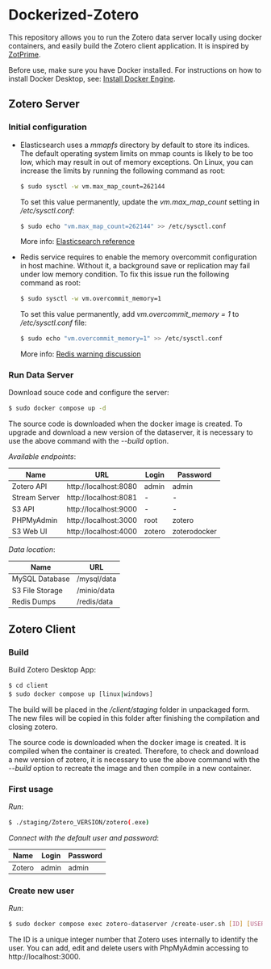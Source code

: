 # Dockerized-Zotero

This repository allows you to run the Zotero data server locally using docker containers, and easily build the Zotero client application. It is inspired by [ZotPrime](https://github.com/FiligranHQ/zotprime).

Before use, make sure you have Docker installed. For instructions on how to install Docker Desktop, see: [Install Docker Engine](https://docs.docker.com/engine/install).

## Zotero Server 

### Initial configuration 

- Elasticsearch uses a _mmapfs_ directory by default to store its indices. The default operating system limits on mmap counts is likely to be too low, which may result in out of memory exceptions. On Linux, you can increase the limits by running the following command as root:

    ```bash
    $ sudo sysctl -w vm.max_map_count=262144
    ```

    To set this value permanently, update the _vm.max_map_count_ setting in _/etc/sysctl.conf_:

    ```bash
    $ sudo echo "vm.max_map_count=262144" >> /etc/sysctl.conf
    ```

    More info: [Elasticsearch reference](https://www.elastic.co/guide/en/elasticsearch/reference/current/vm-max-map-count.html#vm-max-map-count)

- Redis service requires to enable the memory overcommit configuration in host machine. Without it, a background save or replication may fail under low memory condition. To fix this issue run the following command as root:
    ```bash
    $ sudo sysctl -w vm.overcommit_memory=1
    ```

    To set this value permanently, add _vm.overcommit_memory = 1_ to _/etc/sysctl.conf_ file:

    ```bash
    $ sudo echo "vm.overcommit_memory=1" >> /etc/sysctl.conf
    ```
    More info: [Redis warning discussion](https://github.com/nextcloud/all-in-one/discussions/1731)


### Run Data Server

Download souce code and configure the server: 
```bash
$ sudo docker compose up -d
```

The source code is downloaded when the docker image is created. To upgrade and download a new version of the dataserver, it is necessary to use the above command with the _--build_ option.

*Available endpoints*:

| Name          | URL                    | Login    | Password      |
| ------------- | ---------------------- |--------- | ------------- |
| Zotero API    | http://localhost:8080  | admin    |  admin        |
| Stream Server | http://localhost:8081  | -        |  -            |
| S3 API        | http://localhost:9000  | -        |  -            |
| PHPMyAdmin    | http://localhost:3000  | root     |  zotero       |
| S3 Web UI     | http://localhost:4000  | zotero   |  zoterodocker |

*Data location*:

| Name            | URL                                           |
| --------------- | --------------------------------------------- |
| MySQL Database  | /mysql/data                                   |
| S3 File Storage | /minio/data                                   |
| Redis Dumps     | /redis/data                                   |

## Zotero Client 

### Build

Build Zotero Desktop App: 
```bash
$ cd client
$ sudo docker compose up [linux|windows]
```

The build will be placed in the _/client/staging_ folder in unpackaged form. The new files will be copied in this folder after finishing the compilation and closing zotero.

The source code is downloaded when the docker image is created. It is compiled when the container is created. Therefore, to check and download a new version of zotero, it is necessary to use the above command with the _--build_ option to recreate the image and then compile in a new container.

### First usage

*Run*:
```bash
$ ./staging/Zotero_VERSION/zotero(.exe)
```

*Connect with the default user and password*:

| Name          | Login                    | Password           |
| ------------- | ------------------------ | ------------------ |
| Zotero        | admin                    | admin              |

[comment]: ![Sync](./doc/sync.png)


### Create new user

*Run*:
```bash
$ sudo docker compose exec zotero-dataserver /create-user.sh [ID] [USERNAME] [PASSWORD] [EMAIL]
```

The ID is a unique integer number that Zotero uses internally to identify the user. You can add, edit and delete users with PhpMyAdmin accessing to http://localhost:3000.